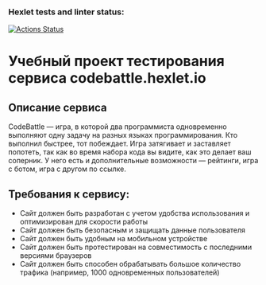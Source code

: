 ### Hexlet tests and linter status:
[![Actions Status](https://github.com/Ja0nix/qa-engineer-project-85/actions/workflows/hexlet-check.yml/badge.svg)](https://github.com/Ja0nix/qa-engineer-project-85/actions)

Учебный проект тестирования сервиса codebattle.hexlet.io
========================================================================================================================================================================

Описание сервиса
----------------

CodeBattle — игра, в которой два программиста одновременно выполняют одну задачу на разных языках программирования. Кто выполнил быстрее, тот побеждает. Игра затягивает и заставляет попотеть, так как во время набора кода вы видите, как это делает ваш соперник.
У него есть и дополнительные возможности — рейтинги, игра с ботом, игра с другом по ссылке. 

Требования к сервису:
----------------

* Сайт должен быть разработан с учетом удобства использования и оптимизирован для скорости работы
* Сайт должен быть безопасным и защищать данные пользователя
* Сайт должен быть удобным на мобильном устройстве
* Сайт должен быть протестирован на совместимость с последними версиями браузеров
* Сайт должен быть способен обрабатывать большое количество трафика (например, 1000 одновременных пользователей)
